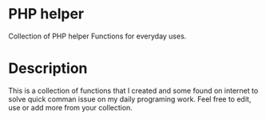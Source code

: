 # PHP helper
Collection of PHP helper Functions for everyday uses.

# Description
This is a collection of functions that I created and some found on internet to solve quick comman issue on my daily programing work. Feel free to edit, use or add more
from your collection.
